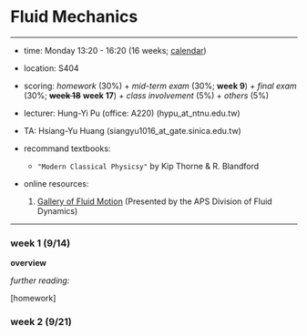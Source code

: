 # Fluid Mechanics
---

- time: Monday 13:20 - 16:20 (16 weeks; [calendar](/lecture/GR_pdf/2020calendar.pdf))

- location: S404 

- scoring: *homework* (30%) + *mid-term exam* (30%; **week 9**) + *final exam* (30%; **~~week 18~~** **week 17**) + *class involvement* (5%) + *others* (5%)

- lecturer: Hung-Yi Pu (office: A220)
(hypu_at_ntnu.edu.tw)

- TA: Hsiang-Yu Huang
(siangyu1016_at_gate.sinica.edu.tw)



- recommand textbooks: 

  - `"Modern Classical Physicsy"` by Kip Thorne & R. Blandford 
  



- online resources:
  1. [Gallery of Fluid Motion](https://gfm.aps.org/meetings?) (Presented by the APS Division of Fluid Dynamics)


---
### week 1 (9/14)
**overview**

*further reading:*


[homework]

### week 2 (9/21)

